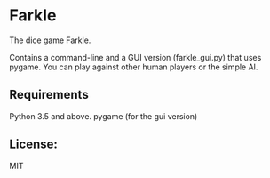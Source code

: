 # Farkle

The dice game Farkle.

Contains a command-line and a GUI version (farkle_gui.py) that uses pygame.
You can play against other human players or the simple AI.

## Requirements

Python 3.5 and above.
pygame (for the gui version)

## License:

MIT
